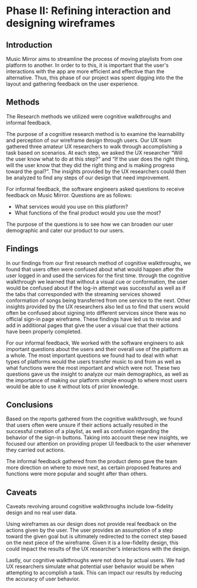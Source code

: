 # Phase II: Refining interaction and designing wireframes

## Introduction

Music Mirror aims to streamline the process of moving playlists from one platform to another. In order to to this, it is important that the user's interactions with the app are more efficient and effective than the alternative. Thus, this phase of our project was spent digging into the the layout and gathering feedback on the user experience.

## Methods

The Research methods we utilized were cognitive walkthroughs and informal feedback. 

The purpose of a cognitive research method is to examine the learnability and perception of our wireframe design through users. Our UX team gathered three amateur UX researchers to walk through accomplishing a task based on scenarios.  At each step, we asked the UX researcher “Will the user know what to do at this step?” and “If the user does the right thing, will the user know that they did the right thing and is making progress toward the goal?”. The insights provided by the UX researchers could then be analyzed to find any steps of our design that need improvement. 

For informal feedback, the software engineers asked questions to receive feedback on Music Mirror.  Questions are as follows:
* What services would you use on this platform?
* What functions of the final product would you use the most?

The purpose of the questions is to see how we can broaden our user demographic and cater our product to our users.


## Findings

In our findings from our first research method of cognitive walkthroughs, we found that users often were confused about what would happen after the user logged in and used the services for the first time. through the cognitive walkthrough we learned that without a visual cue or conformation, the user would be confused about if the log-in attempt was successful as well as if the tabs that corresponded with the streaming services showed conformation of songs being transferred from one service to the next. Other insights provided by the UX researchers also led us to find that users would often be confused about signing into different services since there was no official sign-in page wireframe. These findings have led us to revise and add in additional pages that give the user a visual cue that their actions have been properly completed. 

For our informal feedback, We worked with the software engineers to ask important questions about the users and their overall use of the platform as a whole. The most important questions we found had to deal with what types of platforms would the users transfer music to and from as well as what functions were the most important and which were not. These two questions gave us the insight to analyze our main demographics, as well as the importance of making our platform simple enough to where most users would be able to use it without lots of prior knowledge. 

## Conclusions

Based on the reports gathered from the cognitive walkthrough, we found that users often were unsure if their actions actually resulted in the successful creation of a playlist, as well as confusion regarding the behavior of the sign-in buttons. Taking into account these new insights, we focused our attention on providing proper UI feedback to the user whenever they carried out actions.

The informal feedback gathered from the product demo gave the team more direction on where to move next, as certain proposed features and functions were more popular and sought after than others.

## Caveats

Caveats revolving around cognitive walkthroughs include low-fidelity design and no real user data. 

Using wireframes as our design does not provide real feedback on the actions given by the user. The user provides an assumption of a step toward the given goal but is ultimately redirected to the correct step based on the next piece of the wireframe. Given it is a low-fidelity design, this could impact the results of the UX researcher's interactions with the design.

Lastly, our cognitive walkthroughs were not done by actual users. We had UX researchers simulate what potential user behavior would be when attempting to accomplish a task. This can impact our results by reducing the accuracy of user behavior. 
